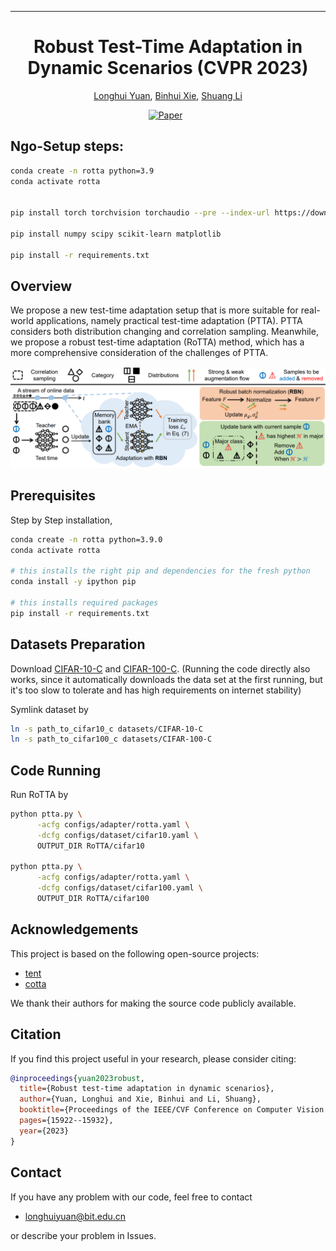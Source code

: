 
 ---

<div align="center">    
 
# Robust Test-Time Adaptation in Dynamic Scenarios (CVPR 2023)

[Longhui Yuan](https://yuanlonghui.github.io), [Binhui Xie](https://binhuixie.github.io), [Shuang Li](https://shuangli.xyz)


[![Paper](https://img.shields.io/badge/Paper-arXiv-%23B31B1B?style=flat-square)](https://arxiv.org/abs/2303.13899)&nbsp;&nbsp;

</div>

<!-- - [Overview](#overview)
- [Prerequisites Installation](#prerequisites)
- [Datasets Preparation](#datasets-preparation)
- [Code Running](#code-running)
- [Acknowledgements](#acknowledgements)
- [Contact](#contact) -->
<!-- - [Citation](#citation) -->


## Ngo-Setup steps:

```bash
conda create -n rotta python=3.9
conda activate rotta


pip install torch torchvision torchaudio --pre --index-url https://download.pytorch.org/whl/nightly/cu126

pip install numpy scipy scikit-learn matplotlib

pip install -r requirements.txt

```


## Overview
We propose a new test-time adaptation setup that is more suitable for real-world applications, namely practical test-time adaptation (PTTA). 
PTTA considers both distribution changing and correlation sampling.
Meanwhile, we propose a robust test-time adaptation (RoTTA) method, which has a more comprehensive consideration of the challenges of PTTA.

![image](./resources/framework.png)

## Prerequisites
Step by Step installation,
```bash
conda create -n rotta python=3.9.0
conda activate rotta

# this installs the right pip and dependencies for the fresh python
conda install -y ipython pip

# this installs required packages
pip install -r requirements.txt
```


## Datasets Preparation
Download [CIFAR-10-C](https://zenodo.org/record/2535967#.ZDETTHZBxhF) and [CIFAR-100-C](https://zenodo.org/record/3555552#.ZDES-XZBxhE). (Running the code directly also works, since it automatically downloads the data set at the first running, but it's too slow to tolerate and has high requirements on internet stability)

Symlink dataset by
```bash
ln -s path_to_cifar10_c datasets/CIFAR-10-C
ln -s path_to_cifar100_c datasets/CIFAR-100-C
```

## Code Running
Run RoTTA by
```bash
python ptta.py \
      -acfg configs/adapter/rotta.yaml \
      -dcfg configs/dataset/cifar10.yaml \
      OUTPUT_DIR RoTTA/cifar10

python ptta.py \
      -acfg configs/adapter/rotta.yaml \
      -dcfg configs/dataset/cifar100.yaml \
      OUTPUT_DIR RoTTA/cifar100
```

## Acknowledgements
This project is based on the following open-source projects: 
- [tent](https://github.com/DequanWang/tent) 
- [cotta](https://github.com/qinenergy/cotta)

We thank their authors for making the source code publicly available.


## Citation

If you find this project useful in your research, please consider citing:
```bibtex
@inproceedings{yuan2023robust,
  title={Robust test-time adaptation in dynamic scenarios},
  author={Yuan, Longhui and Xie, Binhui and Li, Shuang},
  booktitle={Proceedings of the IEEE/CVF Conference on Computer Vision and Pattern Recognition},
  pages={15922--15932},
  year={2023}
}
``` 

## Contact
If you have any problem with our code, feel free to contact 
- longhuiyuan@bit.edu.cn

or describe your problem in Issues.



